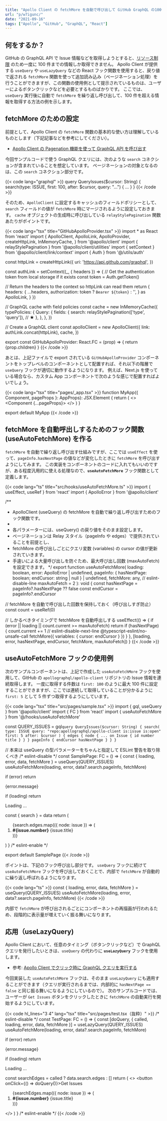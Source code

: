 ```yaml
---
title: "Apollo Client の fetchMore を自動で呼び出して GitHub GraphQL の100件制限を乗り越える (useAutoFetchMore)"
url: "p/w7igunc/"
date: "2021-09-16"
tags: ["Apollo", "GitHub", "GraphQL", "React"]
---
```


何をするか？
----

GitHub の GraphQL API で Issue 情報などを取得しようとすると、[リソース制限](https://docs.github.com/ja/graphql/overview/resource-limitations) のため一度に 100 件までの情報しか取得できません。
Apollo Client が提供する `useQuery` や `useLazyQuery` などの React フック関数を使用すると、戻り値で返される `fetchMore` 関数を使って追加読み込み（ページネーション処理）を行うことができますが、この関数の使用例として提示されているものは、ユーザーによるボタンクリックなどを必要とするものばかりです。
ここでは、`useQuery` 実行後に自動で `fetchMore` を繰り返し呼び出して、100 件を超える情報を取得する方法の例を示します。

fetchMore のための設定
----

前提として、Apollo Client の `fetchMore` 関数の基本的な使い方は理解しているものとします（下記記事などを参考にしてください）。

- [Apollo Client の Pagenation 機能を使って GraphQL API を呼び出す](/p/cu6eox7)

今回サンプルコードで使う GraphQL クエリには、次のような `search` コネクションが含まれていることを想定しています。
ページネーションの対象となるのは、この `search` コネクション部分です。

{{< code lang="graphql" >}}
query QueryIssues($cursor: String) {
  search(type: ISSUE, first: 100, after: $cursor, query: "...") {
    ...
  }
}
{{< /code >}}

そのため、`ApolloClient` に設定するキャッシュのフィールドポリシーとして、`search` フィールドの値が `fetchMore` 時にマージされるように設定しておきます。
`cache` オブジェクトの生成時に呼び出している `relayStylePagination` 関数あたりがポイントです。

{{< code lang="tsx" title="GitHubApolloProvider.tsx" >}}
import * as React from 'react'
import {
  ApolloClient,
  ApolloLink,
  ApolloProvider,
  createHttpLink,
  InMemoryCache,
} from '@apollo/client'
import { relayStylePagination } from '@apollo/client/utilities'
import { setContext } from '@apollo/client/link/context'
import { Auth } from '@/utils/auth'

const httpLink = createHttpLink({
  uri: 'https://api.github.com/graphql',
})

const authLink = setContext((_, { headers }) => {
  // Get the authentication token from local storage if it exists
  const token = Auth.getToken()

  // Return the headers to the context so httpLink can read them
  return {
    headers: {
      ...headers,
      authorization: token ? `Bearer ${token}` : '',
    } as ApolloLink,
  }
})

// GraphQL cache with field policies
const cache = new InMemoryCache({
  typePolicies: {
    Query: {
      fields: {
        search: relayStylePagination(['type', 'query']), // ★
      },
    },
  },
})

// Create a GraphQL client
const apolloClient = new ApolloClient({
  link: authLink.concat(httpLink),
  cache,
})

export const GitHubApolloProvider: React.FC = (prop) => {
  return <ApolloProvider client={apolloClient}>{prop.children}</ApolloProvider>
}
{{< /code >}}

あとは、上記ファイルで export されている `GitHubApolloProvider` コンポーネントをトップレベルのコンポーネントとして配置すれば、それ以下の階層で `useQuery` フックが適切に動作するようになります。
例えば、Next.js を使っている場合なら、カスタム App コンポーネントで次のような感じで配置すればよいでしょう。

{{< code lang="tsx" title="pages/_app.tsx" >}}
function MyApp({ Component, pageProps }: AppProps): JSX.Element {
  return (
    <>
      <Head>
        <title>My App</title>
        <meta name="description" content="すんごいアプリ" />
      </Head>
      <GitHubApolloProvider>
        <Component {...pageProps}></Component>
      </GitHubApolloProvider>
    </>
  )
}

export default MyApp
{{< /code >}}


fetchMore を自動呼出しするためのフック関数 (useAutoFetchMore) を作る
----

`fetchMore` を自動で繰り返し呼び出す仕組みですが、ここでは `useEffect` を使って、`pageInfo.hasNextPage` の値などが変化したときに `fetchMore` を呼び出すようにしてみます。
この実装をコンポーネントのコードに入れてもいいのですが、ある程度汎用的に使える処理なので、__`useAutoFetchMore`__ フック関数として定義します。

{{< code lang="ts" title="src/hooks/useAutoFetchMore.ts" >}}
import { useEffect, useRef } from 'react'
import { ApolloError } from '@apollo/client'

/**
 * ApolloClient (useQuery) の fetchMore を自動で繰り返し呼び出すためのフック関数です。
 *
 * 各パラメーターには、useQuery() の戻り値をそのまま設定します。
 * ページネーションは Relay スタイル（pageInfo や edges）で提供されていることを前提とし、
 * fetchMore の呼び出しごとにクエリ変数 (variables) の cursor の値が更新されていきます。
 * 手違いによる大量呼び出しを防ぐため、最大呼び出し回数 (maxAutoFetch) を設定できます。
 */
export function useAutoFetchMore(
  loading: boolean,
  error: ApolloError | undefined,
  pageInfo: { hasNextPage: boolean; endCursor: string | null } | undefined,
  fetchMore: any, // eslint-disable-line
  maxAutoFetch = 2
): void {
  const hasNextPage = pageInfo?.hasNextPage ?? false
  const endCursor = pageInfo?.endCursor

  // fetchMore を自動で呼び出した回数を保持しておく（呼び出しすぎ防止）
  const count = useRef(0)

  // しかるべきタイミングで fetchMore を自動呼出しする
  useEffect(() => {
    if (error || loading || count.current >= maxAutoFetch) return
    if (hasNextPage) {
      count.current += 1
      // eslint-disable-next-line @typescript-eslint/no-unsafe-call
      fetchMore({ variables: { cursor: endCursor } })
    }
  }, [loading, error, hasNextPage, endCursor, fetchMore, maxAutoFetch])
}
{{< /code >}}


useAutoFetchMore フックの使用例
----

次のサンプルコンポーネントは、上記で作成した `useAutoFetchMore` フックを使用して、GitHub の `apollographql/apollo-client` リポジトリの Issue 情報を連続取得します。
一度に取得する件数は `first: 100` のように最大 100 件に設定することができますが、ここでは連続して取得していることが分かるように `first: 5` として 5 件ずつ取得するようにしています。

{{< code lang="tsx" title="src/pages/sample.tsx" >}}
import { gql, useQuery } from '@apollo/client'
import { FC } from 'react'
import { useAutoFetchMore } from '@/hooks/useAutoFetchMore'

const QUERY_ISSUES = gql`
  query QueryIssues($cursor: String) {
    search(
      type: ISSUE
      query: "repo:apollographql/apollo-client is:issue is:open"
      first: 5
      after: $cursor
    ) {
      edges {
        node { ... on Issue { id number title } }
      }
      pageInfo { endCursor hasNextPage }
    }
  }
`

// 本来は useQuery の型パラメーターをちゃんと指定して ESLint 警告を取り除くべき
/* eslint-disable */
const SamplePage: FC = () => {
  const { loading, error, data, fetchMore } = useQuery(QUERY_ISSUES)
  useAutoFetchMore(loading, error, data?.search.pageInfo, fetchMore)

  if (error) return <p>{error.message}</p>
  if (loading) return <p>Loading ...</p>

  const { search } = data
  return (
    <ol>
      {search.edges.map(({ node: issue }) => (
        <li key={issue.id}>
          <b>#{issue.number}</b> {issue.title}
        </li>
      ))}
    </ol>
  )
}
/* eslint-enable */

export default SamplePage
{{< /code >}}

ポイントは、下記のフック呼び出し部分です。
`useQuery` フックに続けて `useAutoFetchMore` フックを呼び出しておくことで、内部で `fetchMore` が自動的に繰り返し呼ばれるようになります。

{{< code lang="ts" >}}
const { loading, error, data, fetchMore } = useQuery(QUERY_ISSUES)
useAutoFetchMore(loading, error, data?.search.pageInfo, fetchMore)
{{< /code >}}

内部で `fetchMore` が呼び出されるごとにコンポーネントの再描画が行われるため、段階的に表示量が増えていく振る舞いになります。


応用（useLazyQuery)
----

Apollo Client において、任意のタイミング（ボタンクリックなど）で GraphQL クエリを発行したいときは、`useQuery` の代わりに __`useLazyQuery`__ フックを使用します。

- 参考: [Apollo Client でクリック時に GraphQL クエリを実行する](/p/m7ju6gr)

今回実装した `useAutoFetchMore` フックは、そのまま `useLazyQuery` にも適用することができます（クエリが実行されるまでは、内部的に `hasNextPage == false` と同じ振る舞いになるようにしているので）。
次のサンプルコードでは、ユーザーが `Get Issues` ボタンをクリックしたときに `fetchMore` の自動実行を開始するようにしています。

{{< code hl_lines="3 4" lang="tsx" title="src/pages/test.tsx（抜粋）" >}}
/* eslint-disable */
const TestPage: FC = () => {
  const [doQuery, { called, loading, error, data, fetchMore }] =
    useLazyQuery(QUERY_ISSUES)
  useAutoFetchMore(loading, error, data?.search.pageInfo, fetchMore)

  if (error) return <p>{error.message}</p>
  if (loading) return <p>Loading ...</p>

  const searchEdges = called ? data.search.edges : []
  return (
    <>
      <button onClick={() => doQuery()}>Get Issues</button>
      <ol>
        {searchEdges.map(({ node: issue }) => (
          <li key={issue.id}>
            <b>#{issue.number}</b> {issue.title}
          </li>
        ))}
      </ol>
    </>
  )
}
/* eslint-enable */
{{< /code >}}


